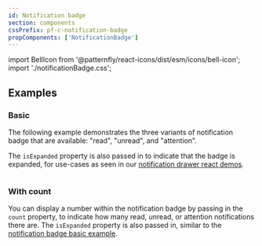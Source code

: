 ```yaml
---
id: Notification badge
section: components
cssPrefix: pf-c-notification-badge
propComponents: ['NotificationBadge']
---
```


import BellIcon from '@patternfly/react-icons/dist/esm/icons/bell-icon';
import './notificationBadge.css';

## Examples

### Basic

The following example demonstrates the three variants of notification badge that are available: "read", "unread", and "attention".

The `isExpanded` property is also passed in to indicate that the badge is expanded, for use-cases as seen in our [notification drawer react demos](/components/notification-drawer/react-demos).

```ts file='./NotificationBadgeBasic.tsx'
```

### With count

You can display a number within the notification badge by passing in the `count` property, to indicate how many read, unread, or attention notifications there are. The `isExpanded` property is also passed in, similar to the [notification badge basic example](/components/notification-badge#basic).

```ts file='./NotificationBadgeWithCount.tsx'
```
